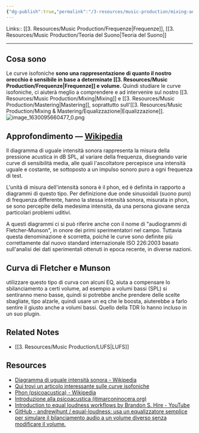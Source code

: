 ```yaml
---
{"dg-publish":true,"permalink":"/3-resources/music-production/mixing-and-mastering/curve-isofoniche/"}
---
```


Links:: [[3. Resources/Music Production/Frequenze\|Frequenze]], [[3. Resources/Music Production/Teoria del Suono\|Teoria del Suono]]

---
## Cosa sono

Le curve isofoniche **sono una rappresentazione di quanto il nostro orecchio è sensibile in base a determinate [[3. Resources/Music Production/Frequenze\|Frequenze]] e volume.** Quindi studiare le curve isofoniche, ci aiuterà meglio a comprendere e ad intervenire sul nostro [[3. Resources/Music Production/Mixing\|Mixing]] e [[3. Resources/Music Production/Mastering\|Mastering]], soprattutto sull'[[3. Resources/Music Production/Mixing & Mastering/Equalizzazione\|Equalizzazione]].
![image_1630095660477_0.png](/img/user/3.%20Resources/Images/image_1630095660477_0.png)


## Approfondimento — [Wikipedia](https://it.wikipedia.org/wiki/Diagramma_di_uguale_intensit%C3%A0_sonora)

Il diagramma di uguale intensità sonora rappresenta la misura della pressione acustica in dB SPL, al variare della frequenza, disegnando varie curve di sensibilità media, alle quali l'ascoltatore percepisce una intensità uguale e costante, se sottoposto a un impulso sonoro puro a ogni frequenza di test.

L'unità di misura dell'intensità sonora è il phon, ed è definita in rapporto a diagrammi di questo tipo. Per definizione due onde sinusoidali (suono puro) di frequenza differente, hanno la stessa intensità sonora, misurata in phon, se sono percepite della medesima intensità, da una persona giovane senza particolari problemi uditivi.

A questi diagrammi ci si può riferire anche con il nome di "audiogrammi di Fletcher-Munson", in onore dei primi sperimentatori nel campo. Tuttavia questa denominazione è scorretta, poiché le curve sono definite più correttamente dal nuovo standard internazionale ISO 226:2003 basato sull'analisi dei dati sperimentali ottenuti in epoca recente, in diverse nazioni.

## Curva di Fletcher e Munson

utilizzare questo tipo di curva con alcuni EQ, aiuta a compensare lo sbilanciamento a certi volume, ad esempio a volumi bassi (SPL) si sentiranno meno basse, quindi si potrebbe anche prendere delle scelte sbagliate, tipo alzarle, quindi usare un eq che le boosta, aiuterebbe a farlo sentire il giusto anche a volumi bassi. Quello della TDR lo hanno incluso in un suo plugin. 


## Related Notes

- [[3. Resources/Music Production/LUFS\|LUFS]]

## Resources

- [Diagramma di uguale intensità sonora - Wikipedia](https://it.wikipedia.org/wiki/Diagramma_di_uguale_intensit%C3%A0_sonora)
- [Qui trovi un articolo interessante sulle curve isofoniche](http://www.audiosonica.com/it/corso/post/24/Percezione_del_suono_Curve_isofoniche)
- [Phon (psicoacustica) - Wikipedia](https://it.wikipedia.org/wiki/Phon_(psicoacustica))
- [Introduzione alla psicoacustica (itimarconinocera.org)](https://www.itimarconinocera.org/sito/menu/dipartimenti/tecnico_scientifico_informatica/corso_musica_elettronica/14.htm)
- [Introduction to equal loudness workflows by Brandon S. Hire - YouTube](https://www.youtube.com/watch?v=fPyRek4JPCE)
- [GitHub - andrewjhunt / equal-loudness: usa un equalizzatore semplice per simulare il bilanciamento audio a un volume diverso senza modificare il volume.](https://github.com/andrewjhunt/equal-loudness)